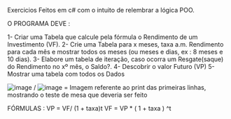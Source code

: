 Exercicios Feitos em c# com o intuito de relembrar a lógica POO.

O PROGRAMA DEVE :

1- Criar uma Tabela que calcule pela fórmula o Rendimento de um Investimento (VF).
2- Crie uma Tabela para x meses, taxa a.m. Rendimento para cada mês e mostrar todos os meses (ou meses e dias, ex : 8 meses e 10 dias).
3- Elabore um tabela de iteração, caso ocorra um Resgate(saque) do Rendimento no xº mês, o Saldo?.
4- Descobrir o valor Futuro (VP)
5- Mostrar uma tabela com todos os Dados

![image](https://github.com/user-attachments/assets/309bcecb-8ffb-4557-bcc5-4d88454aa2dc) / ![image](https://github.com/user-attachments/assets/511b306d-9327-4610-80d7-74c0ee47c7f1)
= Imagem referente ao print das primeiras linhas, mostrando o teste de mesa que deveria ser feito

FÓRMULAS : 
VP = VF/ (1 + taxa)t
VF = VP * ( 1 + taxa ) ^t
